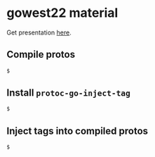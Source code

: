 # gowest22 material

Get presentation [here]().

## Compile protos
```bash
$ 
```

## Install `protoc-go-inject-tag`
```bash
$ 
```

## Inject tags into compiled protos
```bash
$ 
```
